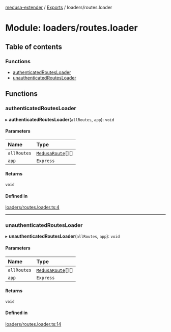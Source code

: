[medusa-extender](../README.md) / [Exports](../modules.md) / loaders/routes.loader

# Module: loaders/routes.loader

## Table of contents

### Functions

- [authenticatedRoutesLoader](loaders_routes_loader.md#authenticatedroutesloader)
- [unauthenticatedRoutesLoader](loaders_routes_loader.md#unauthenticatedroutesloader)

## Functions

### authenticatedRoutesLoader

▸ **authenticatedRoutesLoader**(`allRoutes`, `app`): `void`

#### Parameters

| Name | Type |
| :------ | :------ |
| `allRoutes` | [`MedusaRoute`](types.md#medusaroute)[][] |
| `app` | `Express` |

#### Returns

`void`

#### Defined in

[loaders/routes.loader.ts:4](https://github.com/adrien2p/medusa-extender/blob/55d8212/src/loaders/routes.loader.ts#L4)

___

### unauthenticatedRoutesLoader

▸ **unauthenticatedRoutesLoader**(`allRoutes`, `app`): `void`

#### Parameters

| Name | Type |
| :------ | :------ |
| `allRoutes` | [`MedusaRoute`](types.md#medusaroute)[][] |
| `app` | `Express` |

#### Returns

`void`

#### Defined in

[loaders/routes.loader.ts:14](https://github.com/adrien2p/medusa-extender/blob/55d8212/src/loaders/routes.loader.ts#L14)
